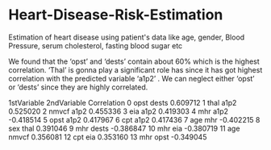# Heart-Disease-Risk-Estimation
Estimation of heart disease using patient's data like age, gender, Blood Pressure, serum cholesterol, fasting blood sugar etc 


We found that the ‘opst’ and ‘dests’ contain about 60% which is the highest correlation.
‘Thal’ is gonna play a significant role has since it has got highest correlation with the predicted
variable ‘a1p2’ .
We can neglect either ‘opst’ or ‘dests’ since they are highly correlated.

1stVariable 2ndVariable Correlation
0 opst dests 0.609712
1 thal a1p2 0.525020
2 nmvcf a1p2 0.455336
3 eia a1p2 0.419303
4 mhr a1p2 -0.418514
5 opst a1p2 0.417967
6 cpt a1p2 0.417436
7 age mhr -0.402215
8 sex thal 0.391046
9 mhr dests -0.386847
10 mhr eia -0.380719
11 age nmvcf 0.356081
12 cpt eia 0.353160
13 mhr opst -0.349045

















